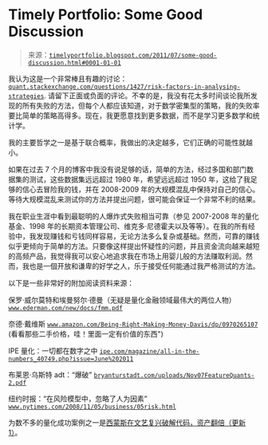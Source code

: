 <!--yml

类别：未分类

日期：2024-05-18 15:13:04

-->

# Timely Portfolio: Some Good Discussion

> 来源：[`timelyportfolio.blogspot.com/2011/07/some-good-discussion.html#0001-01-01`](http://timelyportfolio.blogspot.com/2011/07/some-good-discussion.html#0001-01-01)

我认为这是一个非常棒且有趣的讨论：[`quant.stackexchange.com/questions/1427/risk-factors-in-analysing-strategies`](http://quant.stackexchange.com/questions/1427/risk-factors-in-analysing-strategies "http://quant.stackexchange.com/questions/1427/risk-factors-in-analysing-strategies"). 请留下正面或负面的评论。不幸的是，我没有花太多时间谈论我所发现的所有失败的方法，但每个人都应该知道，对于数学密集型的策略，我的失败率要比简单的策略高得多。现在，我更愿意找到更多数据，而不是学习更多数学和统计学。

我的主要哲学之一是基于联合概率，我做出的决定越多，它们正确的可能性就越小。

如果在过去 7 个月的博客中我没有说足够的话，简单的方法，经过多国和部门数据集的测试，这些数据集远远超过 1980 年，希望远远超过 1950 年，这给了我足够的信心去冒险我的钱，并在 2008-2009 年的大规模混乱中保持对自己的信心。等待大规模混乱来测试你的方法并提出问题，很可能会保证一个非常不利的结果。

我在职业生涯中看到最聪明的人爆炸式失败相当可靠（参见 2007-2008 年的量化基金、1998 年的长期资本管理公司、维克多·尼德霍夫以及等等）。在我的所有经验中，我发现赚钱和亏钱同样容易，无论方法多么复杂或基础。然而，可靠的赚钱似乎更倾向于简单的方法。只要像这样提出怀疑性的问题，并且资金流向越来越短的高频产品，我觉得我可以安心地追求我在市场上用婴儿般的方法赚取利润。然而，我也是一個开放和谦卑的好学之人，乐于接受任何能通过我严格测试的方法。

以下是一些非常好的附加阅读资料来源：

保罗·威尔莫特和埃曼努尔·德曼（无疑是量化金融领域最伟大的两位人物）[`www.ederman.com/new/docs/fmm.pdf`](http://www.ederman.com/new/docs/fmm.pdf "http://www.ederman.com/new/docs/fmm.pdf")

奈德·戴维斯 [`www.amazon.com/Being-Right-Making-Money-Davis/dp/0970265107`](http://www.amazon.com/Being-Right-Making-Money-Davis/dp/0970265107 "http://www.amazon.com/Being-Right-Making-Money-Davis/dp/0970265107") (看看那些二手价格，哇！里面一定有价值的东西")

IPE 量化：一切都在数字之中 [`ipe.com/magazine/all-in-the-numbers_40749.php?issue=June%202011`](http://ipe.com/magazine/all-in-the-numbers_40749.php?issue=June%202011 "http://ipe.com/magazine/all-in-the-numbers_40749.php?issue=June%202011")

布莱恩·乌斯特 adt：“爆破” [`bryanturstadt.com/uploads/Nov07FeatureQuants-2.pdf`](http://bryanturstadt.com/uploads/Nov07FeatureQuants-2.pdf "http://bryanturstadt.com/uploads/Nov07FeatureQuants-2.pdf")

纽约时报：“在风险模型中，忽略了人为因素” [`www.nytimes.com/2008/11/05/business/05risk.html`](http://www.nytimes.com/2008/11/05/business/05risk.html "http://www.nytimes.com/2008/11/05/business/05risk.html")

为数不多的量化成功案例之一是[西蒙斯在文艺复兴破解代码，资产翻倍（更新 1）](http://www.bloomberg.com/apps/news?pid=newsarchive&sid=aq33M3X795vQ)。
